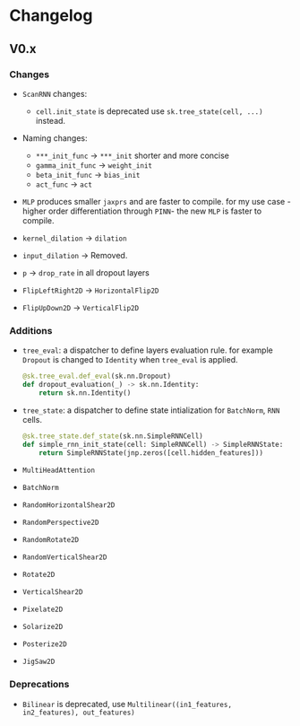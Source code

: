 # Changelog

## V0.x

### Changes

- `ScanRNN` changes:

  - `cell.init_state` is deprecated use `sk.tree_state(cell, ...)` instead.

- Naming changes:
  - `***_init_func` -> `***_init` shorter and more concise
  - `gamma_init_func` -> `weight_init`
  - `beta_init_func` -> `bias_init`
  - `act_func` -> `act`
- `MLP` produces smaller `jaxprs` and are faster to compile. for my use case -higher order differentiation through `PINN`- the new `MLP` is faster to compile.
- `kernel_dilation` -> `dilation`
- `input_dilation` -> Removed.
- `p` -> `drop_rate` in all dropout layers
- `FlipLeftRight2D` -> `HorizontalFlip2D`
- `FlipUpDown2D` -> `VerticalFlip2D`

### Additions

- `tree_eval`: a dispatcher to define layers evaluation rule. for example `Dropout` is changed to `Identity` when `tree_eval` is applied.

  ```python
  @sk.tree_eval.def_eval(sk.nn.Dropout)
  def dropout_evaluation(_) -> sk.nn.Identity:
      return sk.nn.Identity()
  ```

- `tree_state`: a dispatcher to define state intialization for `BatchNorm`, `RNN` cells.

  ```python
  @sk.tree_state.def_state(sk.nn.SimpleRNNCell)
  def simple_rnn_init_state(cell: SimpleRNNCell) -> SimpleRNNState:
      return SimpleRNNState(jnp.zeros([cell.hidden_features]))
  ```

- `MultiHeadAttention`
- `BatchNorm`
- `RandomHorizontalShear2D`
- `RandomPerspective2D`
- `RandomRotate2D`
- `RandomVerticalShear2D`
- `Rotate2D`
- `VerticalShear2D`
- `Pixelate2D`
- `Solarize2D`
- `Posterize2D`
- `JigSaw2D`

### Deprecations

- `Bilinear` is deprecated, use `Multilinear((in1_features, in2_features), out_features)`

